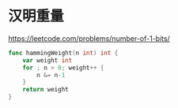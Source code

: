 # 汉明重量

https://leetcode.com/problems/number-of-1-bits/

```go
func hammingWeight(n int) int {
	var weight int
	for ; n > 0; weight++ {
		n &= n-1
	}
	return weight
}
```
